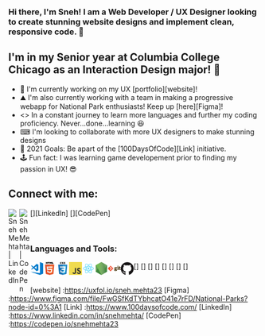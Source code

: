### Hi there, I'm Sneh! I am a Web Developer / UX Designer looking to create stunning website designs and implement clean, responsive code. 👋

## I'm in my Senior year at Columbia College Chicago as an Interaction Design major! 🎨
- 🎨 I'm currently working on my UX [portfolio][website]!
- ⛰ I'm also currently working with a team in making a progressive webapp for National Park enthusiasts! Keep up [here][Figma]!
- <> In a constant journey to learn more languages and further my coding proficiency. Never...done...learning 😆
- ⌨ I'm looking to collaborate with more UX designers to make stunning designs
- 🥅 2021 Goals: Be apart of the [100DaysOfCode][Link] initiative.
- 🕹 Fun fact: I was learning game developement prior to finding my passion in UX! 😎 

## Connect with me:
[<img align="left" alt="SnehMehta | LinkedIn" width="22px" src="https://cdn.jsdelivr.net/npm/simple-icons@v3/icons/linkedin.svg" />][LinkedIn]
[<img align="left" alt="SnehMehta | CodePen" width="22px" src="https://cdn.jsdelivr.net/npm/simple-icons@v3/icons/codepen.svg" />][CodePen]

<br />

### Languages and Tools: 
[<img align="left" alt="Visual Studio Code" width="26px" src="https://raw.githubusercontent.com/github/explore/80688e429a7d4ef2fca1e82350fe8e3517d3494d/topics/visual-studio-code/visual-studio-code.png" />]
[<img align="left" alt="HTML5" width="26px" src="https://raw.githubusercontent.com/github/explore/80688e429a7d4ef2fca1e82350fe8e3517d3494d/topics/html/html.png" />]
[<img align="left" alt="CSS3" width="26px" src="https://raw.githubusercontent.com/github/explore/80688e429a7d4ef2fca1e82350fe8e3517d3494d/topics/css/css.png" />]
[<img align="left" alt="JavaScript" width="26px" src="https://raw.githubusercontent.com/github/explore/80688e429a7d4ef2fca1e82350fe8e3517d3494d/topics/javascript/javascript.png" />]
[<img align="left" alt="React" width="26px" src="https://raw.githubusercontent.com/github/explore/80688e429a7d4ef2fca1e82350fe8e3517d3494d/topics/react/react.png" />]
[<img align="left" alt="Node.js" width="26px" src="https://raw.githubusercontent.com/github/explore/80688e429a7d4ef2fca1e82350fe8e3517d3494d/topics/nodejs/nodejs.png" />]
[<img align="left" alt="Git" width="26px" src="https://raw.githubusercontent.com/github/explore/80688e429a7d4ef2fca1e82350fe8e3517d3494d/topics/git/git.png" />]
[<img align="left" alt="GitHub" width="26px" src="https://raw.githubusercontent.com/github/explore/78df643247d429f6cc873026c0622819ad797942/topics/github/github.png" />]
<br />
<br />

[website] :https://uxfol.io/sneh.mehta23
[Figma] :https://www.figma.com/file/FwGSfKdTYbhcatO41e7rFD/National-Parks?node-id=0%3A1
[Link] :https://www.100daysofcode.com/
[LinkedIn] :https://www.linkedin.com/in/snehmehta/
[CodePen] :https://codepen.io/snehmehta23
